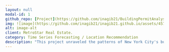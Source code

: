 ```yaml
---
layout: null
modal-id: 1
github_repo: [Project](https://github.com/inagib21/BuildingPermitAnalysis)
img: ![image](https://github.com/inagib21/inagib21.github.io/assets/45716414/7952b5d2-473c-41fc-a555-7928668923e1)
alt: image-alt
client: MetroStar Real Estate.
category: Time Series Forecasting / Location Recommendation
description: "This project unraveled the patterns of New York City's building permits to aid in real estate investment decision-making. Leveraging machine learning techniques, the analysis focused on predicting future home prices and identifying structures built before 1940 that may be ripe for renovation. By forecasting the approval trends of building permits, using time series analysis techniques like ARIMA, SARIMA, Prophet, and LSTM, this project revealed valuable insights about real estate growth across the city's boroughs. It specifically showcased the LSTM model's superior forecasting ability with an average RMSE across all boroughs of 26.08."
---
```


